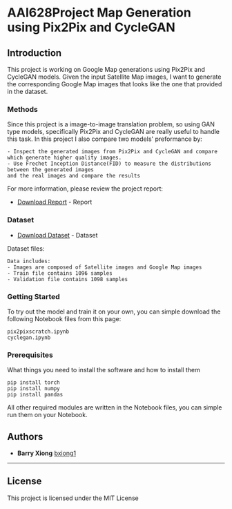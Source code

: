 # AAI628Project Map Generation using Pix2Pix and CycleGAN
## Introduction

This project is working on Google Map generations using Pix2Pix and CycleGAN models. Given the input Satellite Map images, I want to generate the corresponding Google Map images that looks like the one that provided in the dataset.


### Methods

Since this project is a image-to-image translation problem, so using GAN type models, specifically Pix2Pix and CycleGAN are really useful to handle this task. In this project I also compare two models' preformance by:
```
- Inspect the generated images from Pix2Pix and CycleGAN and compare which generate higher quality images.
- Use Frechet Inception Distance(FID) to measure the distributions between the generated images 
and the real images and compare the results

```
For more information, please review the project report:

* [Download Report](https://github.com/bxiong1/AAI628Project/blob/main/Final%20Report%20for%20Map%20Generation.pdf) - Report

### Dataset

* [Download Dataset](https://drive.google.com/drive/folders/17XsmPkgGLn7pQiSHBSgLHNQa42a_29v2?usp=sharing) - Dataset

Dataset files:
```
Data includes:
- Images are composed of Satellite images and Google Map images
- Train file contains 1096 samples
- Validation file contains 1098 samples
```

### Getting Started

To try out the model and train it on your own, you can simple download the following Notebook files from this page:
```
pix2pixscratch.ipynb
cyclegan.ipynb
```

### Prerequisites

What things you need to install the software and how to install them

```
pip install torch
pip install numpy
pip install pandas
```

All other required modules are written in the Notebook files, you can simple run them on your Notebook.

## Authors

* **Barry Xiong** [bxiong1](https://github.com/bxiong1)
********




## License

This project is licensed under the MIT License
